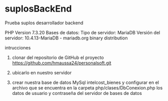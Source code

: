 # suplosBackEnd
Prueba suplos desarrollador backend

PHP Version 7.3.20
Bases de datos:
    Tipo de servidor: MariaDB
    Versión del servidor: 10.4.13-MariaDB - mariadb.org binary distribution


intrucciones

1. clonar del repositorio de GitHub el proyecto https://github.com/hmaussa24/personalsoft.git

2. ubicarlo en nuestro servidor 

3. crear nuestra base de datos MySql  intelcost_bienes y configurar en el archivo que se encuentra en la carpeta php/clases/DbConexion.php los datos de usuario y contraseña del servidor de bases de datos
